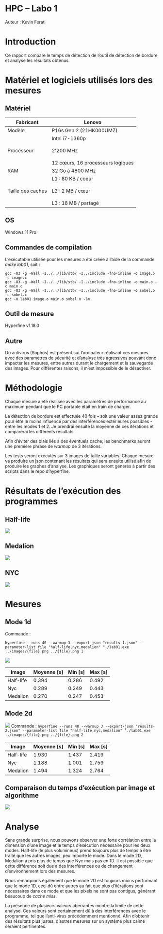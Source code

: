 # HPC – Labo 1

Auteur : Kevin Ferati

# Introduction

Ce rapport compare le temps de détection de l’outil de détection de bordure et analyse les résultats obtenus.

# Matériel et logiciels utilisés lors des mesures

## Matériel

| Fabricant | Lenovo |
| --- | --- |
| Modèle | P16s Gen 2 (21HK000UMZ) |
| Processeur | Intel i7-1360p<br><br>2'200 MHz<br><br>12 cœurs, 16 processeurs logiques |
| RAM | 32 Go à 4800 MHz |
| Taille des caches | L1 : 80 KB / coeur<br><br>L2 : 2 MB / cœur<br><br>L3 : 18 MB / partagé |

## OS

Windows 11 Pro

## Commandes de compilation

L’exécutable utilisée pour les mesures a été créée à l’aide de la commande _make lab01_, soit :
```
gcc -O3 -g -Wall -I../../lib/stb/ -I../include -fno-inline -o image.o -c image.c
gcc -O3 -g -Wall -I../../lib/stb/ -I../include -fno-inline -o main.o -c main.c
gcc -O3 -g -Wall -I../../lib/stb/ -I../include -fno-inline -o sobel.o -c sobel.c
gcc -o lab01 image.o main.o sobel.o -lm
```
## Outil de mesure

Hyperfine v1.18.0

## Autre

Un antivirus (Sophos) est présent sur l’ordinateur réalisant ces mesures avec des paramètres de sécurité et d’analyse très agressives pouvant donc impacter les mesures, entre autres durant le chargement et la sauvegarde des images. Pour différentes raisons, il m’est impossible de le désactiver.

# Méthodologie

Chaque mesure a été réalisée avec les paramètres de performance au maximum pendant que le PC portable était en train de charger.

La détection de bordure est effectuée 40 fois – soit une valeur assez grande pour être le moins influencé par des interférences extérieures possibles - entre les modes 1 et 2. Je prendrai ensuite la moyenne de ces itérations et comparerai les différents résultats.

Afin d’éviter des biais liés à des éventuels cache, les benchmarks auront une première phrase de _warmup_ de 3 itérations.

Les tests seront exécutés sur 3 images de taille variables. Chaque mesure va produire un json contenant les résultats qui sera ensuite utilisé afin de produire les graphes d’analyse. Les graphiques seront générés à partir des scripts dans le repo d’hyperfine.

# Résultats de l’exécution des programmes

## Half-life
![](./half-life.png)

## Medalion
![](medalion.png)

## NYC
![](nyc.png)
# Mesures

## Mode 1d

Commande :

`hyperfine --runs 40 --warmup 3 --export-json "results-1.json" --parameter-list file "half-life,nyc,medalion" "./lab01.exe ../images/{file}.png ../{file}.png 1`

![](./Whisker_M1.png)

| Image | Moyenne \[s\] | Min \[s\] | Max \[s\] |
| --- | --- | --- | --- |
| Half-life | 0.394 | 0.286 | 0.492 |
| Nyc | 0.289 | 0.249 | 0.443 |
| Medalion | 0.270 | 0.247 | 0.453 |

## Mode 2d

![](./Whisker_M2.png)
Commande : 
`hyperfine --runs 40 --warmup 3 --export-json "results-2.json" --parameter-list file "half-life,nyc,medalion" "./lab01.exe ../images/{file}.png ../{file}.png 2`

| Image | Moyenne \[s\] | Min \[s\] | Max \[s\] |
| --- | --- | --- | --- |
| Half-life | 1.930 | 1.437 | 2.419 |
| Nyc | 1.188 | 1.001 | 2.759 |
| Medalion | 1.494 | 1.324 | 2.764 |

## Comparaison du temps d’exécution par image et algorithme
![](Bar_all.png)
# Analyse

Sans grande surprise, nous pouvons observer une forte corrélation entre la dimension d’une image et le temps d’exécution nécessaire pour les deux modes. Half-life (le plus volumineux) prend toujours plus de temps a être traité que les autres images, peu importe le mode. Dans le mode 2D, Medalion a pris plus de temps que Nyc mais pas en 1D. Il est possible que cette différence soit due à des interférences ou de changement d’environnement lors des mesures.

Nous remarquons également que le mode 2D est toujours moins performant que le mode 1D, ceci dû entre autres au fait que plus d’itérations sont nécessaires dans ce mode et que les pixels ne sont pas contigus, générant beaucoup de _cache miss_.

La présence de plusieurs valeurs aberrantes montre la limite de cette analyse. Ces valeurs sont certainement dû à des interférences avec le programme, tel que l’anti-virus précédemment mentionné. Afin d’obtenir des résultats plus justes, d’autres mesures sur un système plus calme seraient pertinentes.
